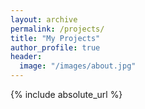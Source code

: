 ```yaml
---
layout: archive
permalink: /projects/
title: "My Projects"
author_profile: true
header:
  image: "/images/about.jpg"
---
```


{% include absolute_url %}
